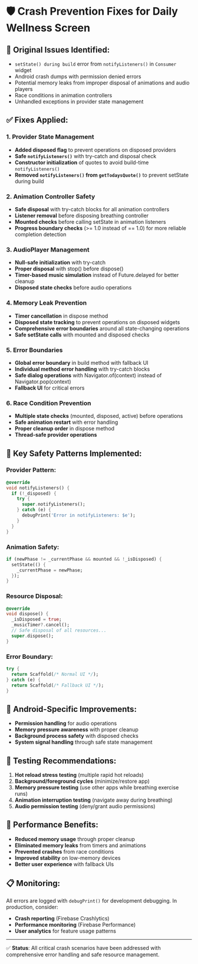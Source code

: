 # 🛡️ Crash Prevention Fixes for Daily Wellness Screen

## 🐛 **Original Issues Identified:**
- `setState() during build` error from `notifyListeners()` in `Consumer` widget
- Android crash dumps with permission denied errors
- Potential memory leaks from improper disposal of animations and audio players
- Race conditions in animation controllers
- Unhandled exceptions in provider state management

## ✅ **Fixes Applied:**

### 1. **Provider State Management**
- **Added disposed flag** to prevent operations on disposed providers
- **Safe `notifyListeners()`** with try-catch and disposal check
- **Constructor initialization** of quotes to avoid build-time `notifyListeners()`
- **Removed `notifyListeners()` from `getTodaysQuote()`** to prevent setState during build

### 2. **Animation Controller Safety**
- **Safe disposal** with try-catch blocks for all animation controllers
- **Listener removal** before disposing breathing controller
- **Mounted checks** before calling setState in animation listeners
- **Progress boundary checks** (>= 1.0 instead of == 1.0) for more reliable completion detection

### 3. **AudioPlayer Management**
- **Null-safe initialization** with try-catch
- **Proper disposal** with stop() before dispose()
- **Timer-based music simulation** instead of Future.delayed for better cleanup
- **Disposed state checks** before audio operations

### 4. **Memory Leak Prevention**
- **Timer cancellation** in dispose method
- **Disposed state tracking** to prevent operations on disposed widgets
- **Comprehensive error boundaries** around all state-changing operations
- **Safe setState calls** with mounted and disposed checks

### 5. **Error Boundaries**
- **Global error boundary** in build method with fallback UI
- **Individual method error handling** with try-catch blocks
- **Safe dialog operations** with Navigator.of(context) instead of Navigator.pop(context)
- **Fallback UI** for critical errors

### 6. **Race Condition Prevention**
- **Multiple state checks** (mounted, disposed, active) before operations
- **Safe animation restart** with error handling
- **Proper cleanup order** in dispose method
- **Thread-safe provider operations**

## 🔧 **Key Safety Patterns Implemented:**

### Provider Pattern:
```dart
@override
void notifyListeners() {
  if (!_disposed) {
    try {
      super.notifyListeners();
    } catch (e) {
      debugPrint('Error in notifyListeners: $e');
    }
  }
}
```

### Animation Safety:
```dart
if (newPhase != _currentPhase && mounted && !_isDisposed) {
  setState(() {
    _currentPhase = newPhase;
  });
}
```

### Resource Disposal:
```dart
@override
void dispose() {
  _isDisposed = true;
  _musicTimer?.cancel();
  // Safe disposal of all resources...
  super.dispose();
}
```

### Error Boundary:
```dart
try {
  return Scaffold(/* Normal UI */);
} catch (e) {
  return Scaffold(/* Fallback UI */);
}
```

## 📱 **Android-Specific Improvements:**
- **Permission handling** for audio operations
- **Memory pressure awareness** with proper cleanup
- **Background process safety** with disposed checks
- **System signal handling** through safe state management

## 🎯 **Testing Recommendations:**
1. **Hot reload stress testing** (multiple rapid hot reloads)
2. **Background/foreground cycles** (minimize/restore app)
3. **Memory pressure testing** (use other apps while breathing exercise runs)
4. **Animation interruption testing** (navigate away during breathing)
5. **Audio permission testing** (deny/grant audio permissions)

## 🚀 **Performance Benefits:**
- **Reduced memory usage** through proper cleanup
- **Eliminated memory leaks** from timers and animations
- **Prevented crashes** from race conditions
- **Improved stability** on low-memory devices
- **Better user experience** with fallback UIs

## 📋 **Monitoring:**
All errors are logged with `debugPrint()` for development debugging. In production, consider:
- **Crash reporting** (Firebase Crashlytics)
- **Performance monitoring** (Firebase Performance)
- **User analytics** for feature usage patterns

---

✅ **Status**: All critical crash scenarios have been addressed with comprehensive error handling and safe resource management.
